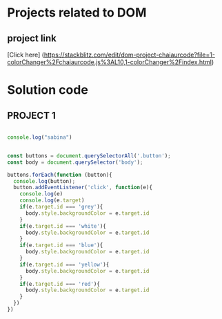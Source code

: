 # Projects related to DOM 

## project link

[Click here] (https://stackblitz.com/edit/dom-project-chaiaurcode?file=1-colorChanger%2Fchaiaurcode.js%3AL10,1-colorChanger%2Findex.html)

# Solution code 


## PROJECT 1 

```javascript

console.log("sabina")


const buttons = document.querySelectorAll('.button');
const body = document.querySelector('body');

buttons.forEach(function (button){
  console.log(button);
  button.addEventListener('click', function(e){
    console.log(e)
    console.log(e.target)
    if(e.target.id === 'grey'){
      body.style.backgroundColor = e.target.id
    }
    if(e.target.id === 'white'){
      body.style.backgroundColor = e.target.id
    }
    if(e.target.id === 'blue'){
      body.style.backgroundColor = e.target.id
    }
    if(e.target.id === 'yellow'){
      body.style.backgroundColor = e.target.id
    }
    if(e.target.id === 'red'){
      body.style.backgroundColor = e.target.id
    }
  })
})


```

